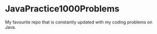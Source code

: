 # JavaPractice1000Problems
My favourite repo that is constantly updated with my coding problems on Java. 
